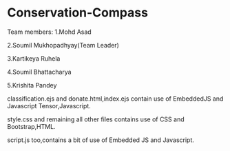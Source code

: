 # Conservation-Compass
Team members:
1.Mohd Asad

2.Soumil Mukhopadhyay(Team Leader)

3.Kartikeya Ruhela

4.Soumil Bhattacharya

5.Krishita Pandey

classification.ejs and donate.html,index.ejs contain use of EmbeddedJS and Javascript Tensor,Javascript.

style.css and remaining all other files contains use of CSS and Bootstrap,HTML.

script.js too,contains a bit of use of Embedded JS and Javascript.
